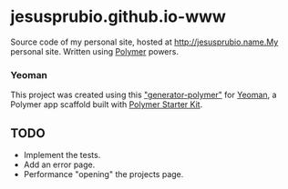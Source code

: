 # jesusprubio.github.io-www

Source code of my personal site, hosted at http://jesusprubio.name.My personal site. Written using [Polymer](https://www.polymer-project.org) powers.

### Yeoman
This project was created using this ["generator-polymer"](https://github.com/yeoman/generator-polymer) for [Yeoman](http://yeoman.io/), a Polymer app scaffold built with [Polymer Starter Kit](https://developers.google.com/web/tools/polymer-starter-kit/).

## TODO
- Implement the tests.
- Add an error page.
- Performance "opening" the projects page.